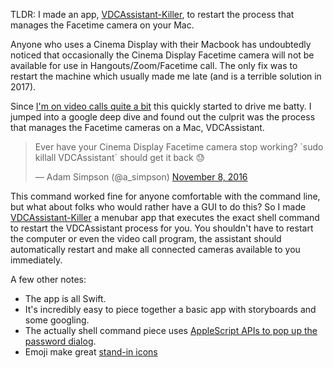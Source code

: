 TLDR: I made an app, [VDCAssistant-Killer](https://github.com/asimpson/VDCAssistant-killer/releases), to restart the process that manages the Facetime camera on your Mac.

Anyone who uses a Cinema Display with their Macbook has undoubtedly noticed that occasionally the Cinema Display Facetime camera will not be available for use in Hangouts/Zoom/Facetime call. The only fix was to restart the machine which usually made me late (and is a terrible solution in 2017).

Since [I'm on video calls quite a bit](https://adamsimpson.net/writing/be-a-good-video-call-citizen) this quickly started to drive me batty. I jumped into a google deep dive and found out the culprit was the process that manages the Facetime cameras on a Mac, VDCAssistant.

<blockquote class="twitter-tweet" data-lang="en"><p lang="en" dir="ltr">Ever have your Cinema Display Facetime camera stop working? `sudo killall VDCAssistant` should get it back 😓</p>&mdash; Adam Simpson (@a_simpson) <a href="https://twitter.com/a_simpson/status/796074967196639233?ref_src=twsrc%5Etfw">November 8, 2016</a></blockquote>

This command worked fine for anyone comfortable with the command line, but what about folks who would rather have a GUI to do this? So I made [VDCAssistant-Killer](https://github.com/asimpson/VDCAssistant-killer/releases) a menubar app that executes the exact shell command to restart the VDCAssistant process for you. You shouldn't have to restart the computer or even the video call program, the assistant should automatically restart and make all connected cameras available to you immediately.

A few other notes:

  - The app is all Swift.
  - It's incredibly easy to piece together a basic app with storyboards and some googling.
  - The actually shell command piece uses [AppleScript APIs to pop up the password dialog](https://github.com/asimpson/VDCAssistant-killer/blob/master/FaceTime%20Killer/Killer.swift#L13).
  - Emoji make great [stand-in icons](https://github.com/asimpson/VDCAssistant-killer/blob/master/FaceTime%20Killer/MenuController.swift#L26)
